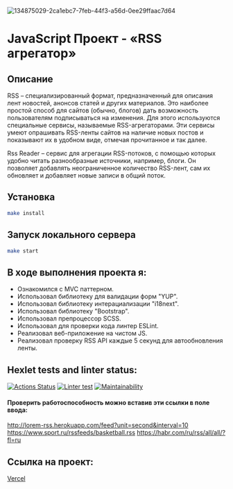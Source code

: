 ![134875029-2ca1ebc7-7feb-44f3-a56d-0ee29ffaac7d64](https://user-images.githubusercontent.com/84579087/164723061-7ea9b03e-6a03-4a66-bb04-7ebbc3b7e65d.png)


# JavaScript Проект - «RSS агрегатор»
## Описание
RSS – специализированный формат, предназначенный для описания лент новостей, анонсов статей и других материалов. Это наиболее простой способ для сайтов (обычно, блогов) дать возможность пользователям подписываться на изменения. Для этого используются специальные сервисы, называемые RSS-агрегаторами. Эти сервисы умеют опрашивать RSS-ленты сайтов на наличие новых постов и показывают их в удобном виде, отмечая прочитанное и так далее.

Rss Reader – сервис для агрегации RSS-потоков, с помощью которых удобно читать разнообразные источники, например, блоги. Он позволяет добавлять неограниченное количество RSS-лент, сам их обновляет и добавляет новые записи в общий поток.

## Установка

```sh
make install
```

## Запуск локального сервера

```sh
make start
```

## В ходе выполнения проекта я:
- Ознакомился с MVC паттерном.
- Использовал библиотеку для валидации форм "YUP".
- Использовал библиотеку интерациализации "i18next".
- Использовал библиотеку "Bootstrap".
- Использовал препроцессор SCSS.
- Использовал для проверки кода линтер ESLint.
- Реализовал веб-приложение на чистом JS.
- Реализовал проверку RSS API каждые 5 секунд для автообновления ленты.

## Hexlet tests and linter status:
[![Actions Status](https://github.com/temasemyonov678gh/frontend-project-lvl3/workflows/hexlet-check/badge.svg)](https://github.com/temasemyonov678gh/frontend-project-lvl3/actions)
[![Linter test](https://github.com/sMayWhatIsYourName2020/rss-agregator/actions/workflows/node.js.yml/badge.svg)](https://github.com/sMayWhatIsYourName2020/rss-agregator/actions/workflows/node.js.yml)
[![Maintainability](https://api.codeclimate.com/v1/badges/7aa360f25890529d7a1f/maintainability)](https://codeclimate.com/github/temasemyonov678gh/frontend-project-lvl3/maintainability)

#### Проверить работоспособность можно вставив эти ссылки в поле ввода:
http://lorem-rss.herokuapp.com/feed?unit=second&interval=10
https://www.sport.ru/rssfeeds/basketball.rss
https://habr.com/ru/rss/all/all/?fl=ru

## Ссылка на проект:
[Vercel](https://rss-agregator-beta.vercel.app/)